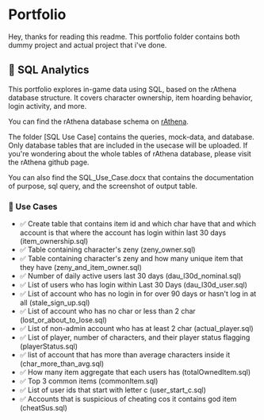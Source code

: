 # Portfolio
Hey, thanks for reading this readme. This portfolio folder contains both dummy project and actual project that i've done.


## 🧙 SQL Analytics

This portfolio explores in-game data using SQL, based on the rAthena database structure. It covers character ownership, item hoarding behavior, login activity, and more.

You can find the rAthena database schema on [rAthena](https://github.com/rathena/rathena).

The folder [SQL Use Case] contains the queries, mock-data, and database. Only database tables that are included in the usecase will be uploaded. If you're wondering about the whole tables of rAthena database, please visit the rAthena github page.

You can also find the SQL_Use_Case.docx that contains the documentation of purpose, sql query, and the screenshot of output table.


### 📁 Use Cases

- ✅ Create table that contains item id and which char have that and which account is that where the account has login within last 30 days (item_ownership.sql)
- ✅ Table containing character's zeny (zeny_owner.sql)
- ✅ Table containing character's zeny and how many unique item that they have (zeny_and_item_owner.sql)
- ✅ Number of daily active users last 30 days (dau_l30d_nominal.sql)
- ✅ List of users who has login within Last 30 Days (dau_l30d_user.sql)
- ✅ List of account who has no login in for over 90 days or hasn't log in at all (stale_sign_up.sql)
- ✅ List of account who has no char or less than 2 char (lost_or_about_to_lose.sql)
- ✅ List of non-admin account who has at least 2 char (actual_player.sql)
- ✅ List of player, number of characters, and their player status flagging (playerStatus.sql)
- ✅ list of account that has more than average characters inside it (char_more_than_avg.sql)
- ✅ How many item aggregate that each users has (totalOwnedItem.sql)
- ✅ Top 3 common items (commonItem.sql)
- ✅ List of user ids that start with letter c (user_start_c.sql)
- ✅ Accounts that is suspicious of cheating cos it contains god item (cheatSus.sql)
